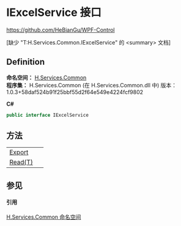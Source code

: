 # IExcelService 接口
https://github.com/HeBianGu/WPF-Control

\[缺少 "T:H.Services.Common.IExcelService" 的 &lt;summary&gt; 文档\]



## Definition
**命名空间：** <a href="b9cdd84f-6623-a51a-f53b-465103ced202">H.Services.Common</a>  
**程序集：** H.Services.Common (在 H.Services.Common.dll 中) 版本：1.0.3+58daf524b91f25bbf55d2f64e549e4224fcf9802

**C#**
``` C#
public interface IExcelService
```



## 方法
<table>
<tr>
<td><a href="7db46b3b-9cfd-a359-b760-2cd5ba465c61">Export</a></td>
<td> </td></tr>
<tr>
<td><a href="8b5fcdc7-aa72-1c39-f8ea-0db0ce5e4fa0">Read(T)</a></td>
<td> </td></tr>
</table>

## 参见


#### 引用
<a href="b9cdd84f-6623-a51a-f53b-465103ced202">H.Services.Common 命名空间</a>  
